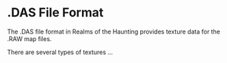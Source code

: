 # .DAS File Format

The .DAS file format in Realms of the Haunting provides texture data for the .RAW map files.

There are several types of textures ...